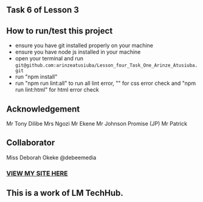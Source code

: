 ## Task 6 of Lesson 3
## How to run/test this project
* ensure you have git installed properly on your machine
* ensure you have node js installed in your machine
* open your terminal and run `git@github.com:arinzeatusiuba/Lesson_four_Task_One_Arinze_Atusiuba.git`
* run "npm install"
* run "npm run lint:all" to run all lint error, "" for css error check and "npm run lint:html" for html error check
## Acknowledgement
Mr Tony Dilibe
Mrs Ngozi
Mr Ekene
Mr Johnson Promise (JP)
Mr Patrick
## Collaborator
Miss Deborah Okeke @debeemedia
### [VIEW MY SITE HERE](https://arinzeatusiuba.github.io/Lesson_four_Task_One_Arinze_Atusiuba/)
## This is a work of LM TechHub.
